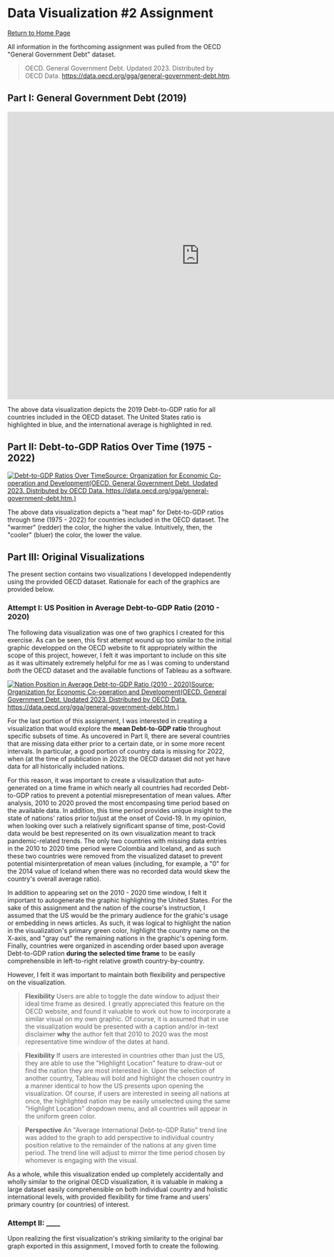 # Data Visualization #2 Assignment
[Return to Home Page](/README.md)

All information in the forthcoming assignment was pulled from the OECD "General Government Debt" dataset. 
> OECD. General Government Debt. Updated 2023. Distributed by OECD Data. https://data.oecd.org/gga/general-government-debt.htm.

## Part I: General Government Debt (2019)
<iframe src="https://data.oecd.org/chart/7ePt" width="860" height="645" style="border: 0" mozallowfullscreen="true" webkitallowfullscreen="true" allowfullscreen="true"><a href="https://data.oecd.org/chart/7ePt" target="_blank">OECD Chart: General government debt, Total, % of GDP, Annual, 2019</a></iframe>

The above data visualization depicts the 2019 Debt-to-GDP ratio for all countries included in the OECD dataset. The United States ratio is highlighted in blue, and the international average is highlighted in red. 

## Part II: Debt-to-GDP Ratios Over Time (1975 - 2022)            
<div class='tableauPlaceholder' id='viz1699041982406' style='position: relative'><noscript><a href='#'><img alt='Debt-to-GDP Ratios Over TimeSource: Organization for Economic Co-operation and Development(OECD. General Government Debt. Updated 2023. Distributed by OECD Data. https:&#47;&#47;data.oecd.org&#47;gga&#47;general-government-debt.htm.) ' src='https:&#47;&#47;public.tableau.com&#47;static&#47;images&#47;Da&#47;DataViz2Book&#47;DebttoGDPRatiosOverTime&#47;1_rss.png' style='border: none' /></a></noscript><object class='tableauViz'  style='display:none;'><param name='host_url' value='https%3A%2F%2Fpublic.tableau.com%2F' /> <param name='embed_code_version' value='3' /> <param name='site_root' value='' /><param name='name' value='DataViz2Book&#47;DebttoGDPRatiosOverTime' /><param name='tabs' value='no' /><param name='toolbar' value='yes' /><param name='static_image' value='https:&#47;&#47;public.tableau.com&#47;static&#47;images&#47;Da&#47;DataViz2Book&#47;DebttoGDPRatiosOverTime&#47;1.png' /> <param name='animate_transition' value='yes' /><param name='display_static_image' value='yes' /><param name='display_spinner' value='yes' /><param name='display_overlay' value='yes' /><param name='display_count' value='yes' /><param name='language' value='en-US' /><param name='filter' value='publish=yes' /></object></div><script type='text/javascript'>                    
  var divElement = document.getElementById('viz1699041982406');                    
  var vizElement = divElement.getElementsByTagName('object')[0];                    
  vizElement.style.width='100%';vizElement.style.height=(divElement.offsetWidth*0.75)+'px';                    
  var scriptElement = document.createElement('script');                    
  scriptElement.src = 'https://public.tableau.com/javascripts/api/viz_v1.js';  
  vizElement.parentNode.insertBefore(scriptElement, vizElement);                
</script>

The above data visualization depicts a "heat map" for Debt-to-GDP ratios through time (1975 - 2022) for countries included in the OECD dataset. The "warmer" (redder) the color, the higher the value. Intuitively, then, the "cooler" (bluer) the color, the lower the value.  

## Part III: Original Visualizations
The present section contains two visualizations I developped independently using the provided OECD dataset. Rationale for each of the graphics are provided below.

### Attempt I: US Position in Average Debt-to-GDP Ratio (2010 - 2020)
The following data visualization was one of two graphics I created for this exercise. As can be seen, this first attempt wound up too similar to the initial graphic developped on the OECD website to fit appropriately within the scope of this project, however, I felt it was important to include on this site as it was ultimately extremely helpful for me as I was coming to understand _both_ the OECD dataset and the available functions of Tableau as a software. 

<div class='tableauPlaceholder' id='viz1699054666736' style='position: relative'><noscript><a href='#'><img alt='Nation Position in Average Debt-to-GDP Ratio (2010 - 2020)Source: Organization for Economic Co-operation and Development(OECD. General Government Debt. Updated 2023. Distributed by OECD Data. https:&#47;&#47;data.oecd.org&#47;gga&#47;general-government-debt.htm.) ' src='https:&#47;&#47;public.tableau.com&#47;static&#47;images&#47;Da&#47;DataViz2BookPart3&#47;Sheet2&#47;1_rss.png' style='border: none' /></a></noscript><object class='tableauViz'  style='display:none;'><param name='host_url' value='https%3A%2F%2Fpublic.tableau.com%2F' /> <param name='embed_code_version' value='3' /> <param name='site_root' value='' /><param name='name' value='DataViz2BookPart3&#47;Sheet2' /><param name='tabs' value='no' /><param name='toolbar' value='yes' /><param name='static_image' value='https:&#47;&#47;public.tableau.com&#47;static&#47;images&#47;Da&#47;DataViz2BookPart3&#47;Sheet2&#47;1.png' /> <param name='animate_transition' value='yes' /><param name='display_static_image' value='yes' /><param name='display_spinner' value='yes' /><param name='display_overlay' value='yes' /><param name='display_count' value='yes' /><param name='language' value='en-US' /><param name='filter' value='publish=yes' /></object></div>                

<script type='text/javascript'>                    
  var divElement = document.getElementById('viz1699054666736');                    
  var vizElement = divElement.getElementsByTagName('object')[0];                    
  vizElement.style.width='100%';vizElement.style.height=(divElement.offsetWidth*0.75)+'px';                    
  var scriptElement = document.createElement('script');                    
  scriptElement.src = 'https://public.tableau.com/javascripts/api/viz_v1.js';                    
  vizElement.parentNode.insertBefore(scriptElement, vizElement);                
</script>

For the last portion of this assignment, I was interested in creating a visualization that would explore the **mean Debt-to-GDP ratio** throughout specific subsets of time. As uncovered in Part II, there are several countries that are missing data either prior to a certain date, or in some more recent intervals. In particular, a good portion of country data is missing for 2022, when (at the time of publication in 2023) the OECD dataset did not yet have data for all historically included nations. 

For this reason, it was important to create a visaulization that auto-generated on a time frame in which nearly all countries had recorded Debt-to-GDP ratios to prevent a potential misrepresentation of mean values. After analysis, 2010 to 2020 proved the most encompasing time period based on the available data. In addition, this time period provides unique insight to the state of nations' ratios prior to/just at the onset of  Covid-19. In my opinion, when looking over such a relatively significant spanse of time, post-Covid data would be best represented on its own visualization meant to track pandemic-related trends. The only two countries with missing data entries in the 2010 to 2020 time period were Colombia and Iceland, and as such these two countries were removed from the visualized dataset to prevent potential misinterpretation of mean values (including, for example, a "0" for the 2014 value of Iceland when there was no recorded data would skew the country's overall average ratio).

In addition to appearing set on the 2010 - 2020 time window, I felt it important to autogenerate the graphic highlighting the United States. For the sake of this assignment and the nation of the course's instruction, I assumed that the US would be the primary audience for the grahic's usage or embedding in news articles. As such, it was logical to highlight the nation in the visualization's primary green color, highlight the country name on the X-axis, and "gray out" the remaining nations in the graphic's opening form. Finally, countries were organized in ascending order based upon average Debt-to-GDP ration **during the selected time frame** to be easily comprehensible in left-to-right relative growth country-by-country.

However, I felt it was important to maintain both flexibility and perspective on the visualization. 
> **Flexibility** Users are able to toggle the date window to adjust their ideal time frame as desired. I greatly appreciated this feature on the OECD website, and found it valuable to work out how to incorporate a similar visual on my own graphic. Of course, it is assumed that in use the visualization would be presented with a caption and/or in-text disclaimer **why** the author felt that 2010 to 2020 was the most representative time window of the dates at hand. 

> **Flexibility** If users are interested in countries other than just the US, they are able to use the "Highlight Location" feature to draw-out or find the nation they are most interested in. Upon the selection of another country, Tableau will bold and highlight the chosen country in a manner identical to how the US presents upon opening the visualization. Of course, if users are interested in seeing all nations at once, the highlighted nation may be easily unselected using the same "Highlight Location" dropdown menu, and all countries will appear in the uniform green color. 

> **Perspective** An "Average International Debt-to-GDP Ratio" trend line was added to the graph to add perspective to individual country position relative to the remainder of the nations at any given time period. The trend line will adjust to mirror the time period chosen by whomever is engaging with the visual.

As a whole, while this visualization ended up completely accidentally and wholly similar to the original OECD visualization, it is valuable in making a large dataset easily comprehensible on both individual country and holistic international levels, with provided flexibility for time frame and users' primary country (or countries) of interest.  

### Attempt II: ____
Upon realizing the first visualization's striking similarity to the original bar graph exported in this assignment, I moved forth to create the following. 
